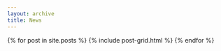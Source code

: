 ```yaml
---
layout: archive
title: News
---
```


<div class="tiles">
{% for post in site.posts %}
	{% include post-grid.html %}
{% endfor %}
</div><!-- /.tiles -->
